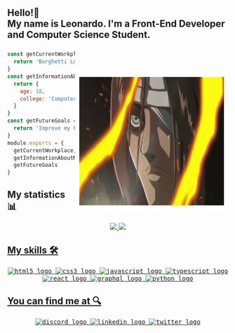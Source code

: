 <h2 align="left">Hello!👋<br>My name is Leonardo. I'm a Front-End Developer and Computer Science Student.</h2>


###

<div>
  <img style = "margin-top: 45px;" margin-left="5px" align="right" width="350px" height="325px" src="./img/eren-gif.gif"  />
<div>

  ```javascript
  const getCurrentWorkplace = () => {
    return 'Borghetti Logística'
  }
  const getInformationAboutMe = () => {
    return { 
      age: 18,
      college: 'Computer Science'
    }
  }
  const getFutureGoals = () => {
    return 'Improve my Front-End Skills'
  }
  module.exports = {
    getCurrentWorkplace,
    getInformationAboutMe,
    getFutureGoals
  }
  ```

## My statistics 📊

<div align="center">
   <a href="https://github.com/zDarkOrdening">
    <img height="160em" src="https://github-readme-stats.vercel.app/api?username=zDarkOrdening&show_icons=true&theme=tokyonight&include_all_commits=true&count_private=true"/>
    <img height="160em" src="https://github-readme-stats.vercel.app/api/top-langs/?username=zDarkOrdening&layout=compact&langs_count=16&theme=tokyonight"/>
</div>

## My skills 🛠

 <div align="center">
  <kbd>
  <kbd> <img src="https://cdn.jsdelivr.net/gh/devicons/devicon/icons/html5/html5-original.svg" height="32" width="44" alt="html5 logo"  /> </kbd>
  <kbd> <img src="https://cdn.jsdelivr.net/gh/devicons/devicon/icons/css3/css3-original.svg" height="32" width="44" alt="css3 logo"  /> </kbd>
  <kbd> <img src="https://cdn.jsdelivr.net/gh/devicons/devicon/icons/javascript/javascript-original.svg" height="32" width="44" alt="javascript logo"  /> </kbd>
  <kbd> <img src="https://cdn.jsdelivr.net/gh/devicons/devicon/icons/typescript/typescript-plain.svg" height="32" width="44" alt="typescript logo"  /> </kbd>
  <kbd> <img src="https://cdn.jsdelivr.net/gh/devicons/devicon/icons/react/react-original.svg" height="32" width="44" alt="react logo"  /> </kbd>
  <kbd> <img src="https://cdn.jsdelivr.net/gh/devicons/devicon/icons/graphql/graphql-plain.svg" height="32" width="44" alt="graphql logo"  /> </kbd>
  <kbd> <img src="https://cdn.jsdelivr.net/gh/devicons/devicon/icons/python/python-original.svg" height="32" width="44" alt="python logo"  /> </kbd>
  </kbd>
</div>

## You can find me at 🔍

<div align="center">
  <a href="https://discordapp.com/users/zDarkOrdening#4196" target="_blank">
    <kbd> <img src="https://img.shields.io/static/v1?message=Discord&logo=discord&label=&color=7289DA&logoColor=white&labelColor=&style=for-the-badge" height="35" alt="discord logo"  /> </kbd>
  </a>
  <a href="https://www.linkedin.com/in/dev-leonardo-lima/" target="_blank">
    <kbd> <img src="https://img.shields.io/static/v1?message=LinkedIn&logo=linkedin&label=&color=0077B5&logoColor=white&labelColor=&style=for-the-badge" height="35" alt="linkedin logo"  /> </kbd>
  </a>
  <a href="https://mobile.twitter.com/zDarkOrdening" target="_blank">
    <kbd> <img src="https://img.shields.io/static/v1?message=Twitter&logo=twitter&label=&color=1DA1F2&logoColor=white&labelColor=&style=for-the-badge" height="35" alt="twitter logo"  /> </kbd>
  </a>
</div>
